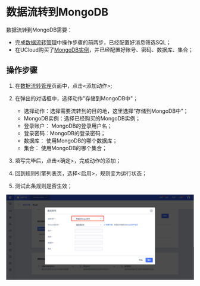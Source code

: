 # 数据流转到MongoDB
数据流转到MongoDB需要：

- 完成[数据流转管理](/iot/uiot-core/console_guide/ruleengine/data_forwarding)中操作步骤的前两步，已经配置好消息筛选SQL；
- 在UCloud购买了[MongoDB实例](https://console.ucloud.cn/udb/nosql)，并已经配置好账号、密码、数据库、集合；


## 操作步骤
1. 在[数据流转管理](/iot/uiot-core/console_guide/ruleengine/data_forwarding)页面中，点击<添加动作>;
2. 在弹出的对话框中，选择动作"存储到MongoDB中"；

   - 选择动作：选择需要流转到的目的地，这里选择“存储到MongoDB中”；
   - MongoDB实例：选择已经购买的MongoDB实例；
   - 登录账户： MongoDB的登录用户名；
   - 登录密码：MongoDB的登录密码；
   - 数据库： 使用MongoDB的哪个数据库；
   - 集合： 使用MongoDB的哪个集合；
   
3. 填写完毕后，点击<确定>，完成动作的添加；
4. 回到规则引擎列表页，选择<启用>，规则变为运行状态；
5. 测试此条规则是否生效；


![转发到MongoDB](/images/转发到MongoDB.png)

